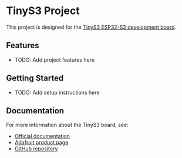 # TinyS3 Project

This project is designed for the [TinyS3 ESP32-S3 development board](https://esp32s3.com/tinys3.html).

## Features

- TODO: Add project features here

## Getting Started

- TODO: Add setup instructions here

## Documentation

For more information about the TinyS3 board, see:
- [Official documentation](https://esp32s3.com/tinys3.html)
- [Adafruit product page](https://www.adafruit.com/product/5748)
- [GitHub repository](https://github.com/unexpectedmaker/esp32s3/)
